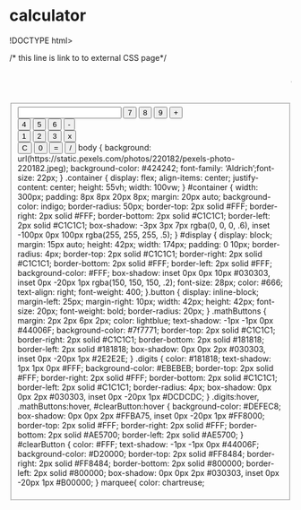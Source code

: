 # calculator
!DOCTYPE html>
<html lang="en">
  <head> 
    <title> standard calculator </title>
     <meta charset="utf-8">
     <link rel="stylesheet" href="cal.css"/> /* this line is link to 
  </head>                                    to external CSS page*/
</html>
<body>
  <marquee><h2> <em>This is a calculator, that never tell lies and fast at presenting result.</em> </h2></marquee>
    <div class="container">
     <fieldset id="container">
      <form name="calculator">
<input type="text" id="display" name="display" readonly>
<input class="button digits" type="button" value="7" onclick="calculator.display.value += '7'">
       <input class="button digits" type="button" value="8" onclick="calculator.display.value += '8'">
       <input class="button digits" type="button" value="9" onclick="calculator.display.value += '9'">
       <input class="button mathButtons" type="button" value="+" onclick="calculator.display.value += ' + '">
       <br>
       <input class="button digits" type="button" value="4" onclick="calculator.display.value += '4'">
       <input class="button digits" type="button" value="5" onclick="calculator.display.value += '5'">
       <input class="button digits" type="button" value="6" onclick="calculator.display.value += '6'">
       <input class="button mathButtons" type="button" value="-" onclick="calculator.display.value += ' - '">
       <br>
       <input class="button digits" type="button" value="1" onclick="calculator.display.value += '1'">
       <input class="button digits" type="button" value="2" onclick="calculator.display.value += '2'">
       <input class="button digits" type="button" value="3" onclick="calculator.display.value += '3'">
       <input class="button mathButtons" type="button" value="x" onclick="calculator.display.value += ' * '">
       <br>
       <input id="clearButton" class="button" type="button" value="C" onclick="calculator.display.value = ''">
       <input class="button digits" type="button" value="0" onclick="calculator.display.value += '0'">
       <input class="button mathButtons" type="button" value="=" onclick="calculator.display.value = eval(calculator.display.value)">
       <input class="button mathButtons" type="button" value="/" onclick="calculator.display.value += ' / '">
body {
 background: url(https://static.pexels.com/photos/220182/pexels-photo-220182.jpeg);
 background-color: #424242;
 font-family: ‘Aldrich’;font-size: 22px;
}
.container {
 display: flex;
 align-items: center;
 justify-content: center;
 height: 55vh;
 width: 100vw;
}
#container {
 width: 300px;
 padding: 8px 8px 20px 8px;
 margin: 20px auto;
 background-color: indigo;
 border-radius: 50px;
 border-top: 2px solid #FFF;
 border-right: 2px solid #FFF;
 border-bottom: 2px solid #C1C1C1;
 border-left: 2px solid #C1C1C1;
 box-shadow: -3px 3px 7px rgba(0, 0, 0, .6), inset -100px 0px 100px rgba(255, 255, 255, .5);
}
#display {
 display: block;
 margin: 15px auto;
 height: 42px;
 width: 174px;
 padding: 0 10px;
 border-radius: 4px;
 border-top: 2px solid #C1C1C1;
 border-right: 2px solid #C1C1C1;
 border-bottom: 2px solid #FFF;
 border-left: 2px solid #FFF;
 background-color: #FFF;
 box-shadow: inset 0px 0px 10px #030303, inset 0px -20px 1px rgba(150, 150, 150, .2);
 font-size: 28px;
 color: #666;
 text-align: right;
 font-weight: 400;
}.button {
 display: inline-block;
 margin-left: 25px;
 margin-right: 10px;
 width: 42px;
 height: 42px;
 font-size: 20px;
 font-weight: bold;
 border-radius: 20px;
}
.mathButtons {
 margin: 2px 2px 6px 2px;
 color: lightblue;
 text-shadow: -1px -1px 0px #44006F;
 background-color: #7f7771;
 border-top: 2px solid #C1C1C1;
 border-right: 2px solid #C1C1C1;
 border-bottom: 2px solid #181818;
 border-left: 2px solid #181818;
 box-shadow: 0px 0px 2px #030303, inset 0px -20px 1px #2E2E2E;
}
.digits {
 color: #181818;
 text-shadow: 1px 1px 0px #FFF;
 background-color: #EBEBEB;
 border-top: 2px solid #FFF;
 border-right: 2px solid #FFF;
 border-bottom: 2px solid #C1C1C1;
 border-left: 2px solid #C1C1C1;
 border-radius: 4px;
 box-shadow: 0px 0px 2px #030303, inset 0px -20px 1px #DCDCDC;
}
.digits:hover,
.mathButtons:hover,
#clearButton:hover {
 background-color: #DEFEC8;
 box-shadow: 0px 0px 2px #FFBA75, inset 0px -20px 1px #FF8000;
 border-top: 2px solid #FFF;
 border-right: 2px solid #FFF;
 border-bottom: 2px solid #AE5700;
 border-left: 2px solid #AE5700;
}
#clearButton {
 color: #FFF;
 text-shadow: -1px -1px 0px #44006F;
 background-color: #D20000;
 border-top: 2px solid #FF8484;
 border-right: 2px solid #FF8484;
 border-bottom: 2px solid #800000;
 border-left: 2px solid #800000;
 box-shadow: 0px 0px 2px #030303, inset 0px -20px 1px #B00000;
}
marquee{
 color: chartreuse;
